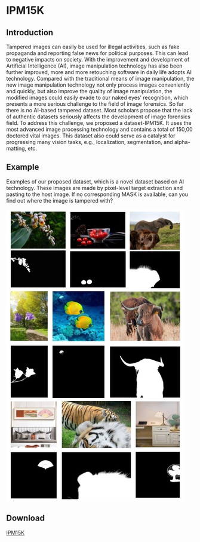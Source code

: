 # IPM15K

## Introduction

Tampered images can easily be used for illegal
activities, such as fake propaganda and reporting false news for
political purposes. This can lead to negative impacts on society.
With the improvement and development of Artificial Intelligence
(AI), image manipulation technology has also been further
improved, more and more retouching software in daily life adopts
AI technology. Compared with the traditional means of image
manipulation, the new image manipulation technology not only
process images conveniently and quickly, but also improve the
quality of image manipulation, the modified images could easily
evade to our naked eyes’ recognition, which presents a more
serious challenge to the field of image forensics. So far there is
no AI-based tampered dataset. Most scholars propose that the
lack of authentic datasets seriously affects the development of
image forensics field. To address this challenge, we proposed a
dataset-IPM15K. It uses the most advanced image processing
technology and contains a total of 150,00 doctored vital images.
This dataset also could serve as a catalyst for progressing many
vision tasks, e.g., localization, segmentation, and alpha-matting,
etc.

## Example

Examples of our proposed dataset, which is a novel
dataset based on AI technology. These images are made by
pixel-level target extraction and pasting to the host image. If
no corresponding MASK is available, can you find out where
the image is tampered with?

![pic.jpg](.\example.jpg)

## Download

[IPM15K](https://drive.google.com/file/d/15HimWXs72CuWkQZp6p0BffQWyqmS7dIa/view?usp=sharing)